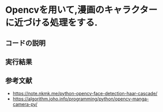 # Opencvを用いて,漫画のキャラクターに近づける処理をする.

## コードの説明


## 実行結果


## 参考文献
- https://note.nkmk.me/python-opencv-face-detection-haar-cascade/
- https://algorithm.joho.info/programming/python/opencv-manga-camera-py/
